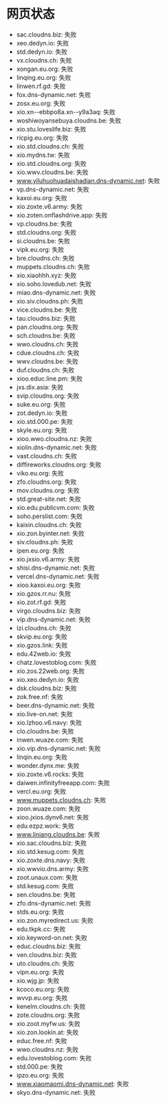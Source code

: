 # 网页状态
- sac.cloudns.biz: 失败
- xeo.dedyn.io: 失败
- std.dedyn.io: 失败
- vx.cloudns.ch: 失败
- xongan.eu.org: 失败
- linqing.eu.org: 失败
- linwen.rf.gd: 失败
- fox.dns-dynamic.net: 失败
- zosx.eu.org: 失败
- xio.xn--ebbpo8a.xn--y9a3aq: 失败
- woshiwoyansebuya.cloudns.be: 失败
- xio.stu.loveslife.biz: 失败
- ricpig.eu.org: 失败
- xio.std.cloudns.ch: 失败
- xio.mydns.tw: 失败
- xio.std.cloudns.org: 失败
- xio.wwv.cloudns.be: 失败
- www.yiluhuohuadaishadian.dns-dynamic.net: 失败
- vp.dns-dynamic.net: 失败
- kaxoi.eu.org: 失败
- xio.zoxte.v6.army: 失败
- xio.zoten.onflashdrive.app: 失败
- vp.cloudns.be: 失败
- std.cloudns.org: 失败
- si.cloudns.be: 失败
- vipk.eu.org: 失败
- bre.cloudns.ch: 失败
- muppets.cloudns.ch: 失败
- xio.xiaohhh.xyz: 失败
- xio.soho.lovedub.net: 失败
- miao.dns-dynamic.net: 失败
- xio.siv.cloudns.ph: 失败
- vice.cloudns.be: 失败
- tau.cloudns.biz: 失败
- pan.cloudns.org: 失败
- sch.cloudns.be: 失败
- wwo.cloudns.ch: 失败
- cdue.cloudns.ch: 失败
- wwv.cloudns.be: 失败
- duf.cloudns.ch: 失败
- xioo.educ.line.pm: 失败
- jxs.dix.asia: 失败
- svip.cloudns.org: 失败
- suke.eu.org: 失败
- zot.dedyn.io: 失败
- xio.std.000.pe: 失败
- skyle.eu.org: 失败
- xioo.wwo.cloudns.nz: 失败
- xiolin.dns-dynamic.net: 失败
- vast.cloudns.ch: 失败
- diffireworks.cloudns.org: 失败
- viko.eu.org: 失败
- zfo.cloudns.org: 失败
- mov.cloudns.org: 失败
- std.great-site.net: 失败
- xio.edu.publicvm.com: 失败
- soho.perslist.com: 失败
- kaixin.cloudns.ch: 失败
- xio.zon.byinter.net: 失败
- siv.cloudns.ph: 失败
- ipen.eu.org: 失败
- xio.jxsio.v6.army: 失败
- shisi.dns-dynamic.net: 失败
- vercel.dns-dynamic.net: 失败
- xioo.kaxoi.eu.org: 失败
- xio.gzos.rr.nu: 失败
- xio.zot.rf.gd: 失败
- virgo.cloudns.biz: 失败
- vip.dns-dynamic.net: 失败
- lzi.cloudns.ch: 失败
- skvip.eu.org: 失败
- xio.gzos.link: 失败
- edu.42web.io: 失败
- chatz.lovestoblog.com: 失败
- xio.zos.22web.org: 失败
- xio.xeo.dedyn.io: 失败
- dsk.cloudns.biz: 失败
- zok.free.nf: 失败
- beer.dns-dynamic.net: 失败
- xio.live-on.net: 失败
- xio.lzhoo.v6.navy: 失败
- clo.cloudns.be: 失败
- inwen.wuaze.com: 失败
- xio.vip.dns-dynamic.net: 失败
- linqin.eu.org: 失败
- wonder.dynx.me: 失败
- xio.zoxte.v6.rocks: 失败
- daiwen.infinityfreeapp.com: 失败
- vercl.eu.org: 失败
- www.muppets.cloudns.ch: 失败
- zoon.wuaze.com: 失败
- xioo.jxios.dynv6.net: 失败
- edu.ezpz.work: 失败
- www.liniang.cloudns.be: 失败
- xio.sac.cloudns.biz: 失败
- xio.std.kesug.com: 失败
- xio.zoxte.dns.navy: 失败
- xio.wwvio.dns.army: 失败
- zoot.unaux.com: 失败
- std.kesug.com: 失败
- sen.cloudns.be: 失败
- zfo.dns-dynamic.net: 失败
- stds.eu.org: 失败
- xio.zon.myredirect.us: 失败
- edu.tkpk.cc: 失败
- xio.keyword-on.net: 失败
- educ.cloudns.biz: 失败
- ven.cloudns.biz: 失败
- uto.cloudns.ch: 失败
- vipn.eu.org: 失败
- xio.wjg.jp: 失败
- kcoco.eu.org: 失败
- wvvp.eu.org: 失败
- kenelm.cloudns.ch: 失败
- zote.cloudns.org: 失败
- xio.zoot.myfw.us: 失败
- xio.zon.lookin.at: 失败
- educ.free.nf: 失败
- wwo.cloudns.nz: 失败
- edu.lovestoblog.com: 失败
- std.000.pe: 失败
- ipzo.eu.org: 失败
- www.xiaomaomi.dns-dynamic.net: 失败
- skyo.dns-dynamic.net: 失败
